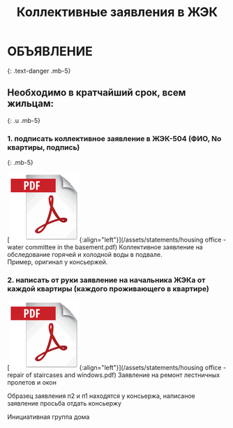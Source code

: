 ﻿---
layout: post
published: true
title: Коллективные заявления в ЖЭК
---

# ОБЪЯВЛЕНИЕ
{: .text-danger .mb-5}

## Необходимо в кратчайший срок, всем жильцам:
{: .u .mb-5}

### 1. подписать коллективное заявление в ЖЭК-504 (ФИО, No квартиры, подпись)
{: .mb-5}

[![Коллективное заявление на обследование горячей и холодной воды в подвале](/assets/images/icons/pdf.png){:align="left"}](/assets/statements/housing office - water сommittee in the basement.pdf)
Коллективное заявление на обследование горячей и холодной воды в подвале.  
Пример, оригинал у консьержей.

### 2. написать от руки заявление на начальника ЖЭКа от каждой квартиры (каждого проживающего в квартире)

[![Заявление на ремонт лестничных пролетов и окон](/assets/images/icons/pdf.png){:align="left"}](/assets/statements/housing office - repair of staircases and windows.pdf)
Заявление на ремонт лестничных пролетов и окон

Образец заявления п2 и п1 находятся у консьержа, написаное заявление просьба отдать консьержу

Инициативная группа дома